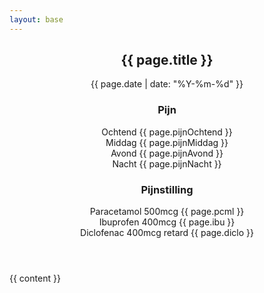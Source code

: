 ```yaml
---
layout: base
---
```


<article class="post" itemscope itemtype="http://schema.org/BlogPosting">
  <header class="post-header">
    <h1 class="post-title" itemprop="name headline">
      {{ page.title }}
    </h1>
    <p class="post-meta">
      <time datetime="{{ page.date }}" itemprop="datePublished">
        {{ page.date | date: "%Y-%m-%d" }}
      </time>
    </p>
    <div class="pijn-en-medicatie">
      <div class="pijn">
        <h3>Pijn</h3>
        <div>
          <label>Ochtend</label>
          <span>{{ page.pijnOchtend }}</span>
        </div>
        <div>
          <label>Middag</label>
          <span>{{ page.pijnMiddag }}</span>
        </div>
        <div>
          <label>Avond</label>
          <span>{{ page.pijnAvond }}</span>
        </div>
        <div>
          <label>Nacht</label>
          <span>{{ page.pijnNacht }}</span>
        </div>
      </div>
      <div class="medicatie">
        <h3>Pijnstilling</h3>
        <div>
          <label>Paracetamol 500mcg</label>
          <span>{{ page.pcml }}</span>
        </div>
        <div>
          <label>Ibuprofen 400mcg</label>
          <span>{{ page.ibu }}</span>
        </div>
        <div>
          <label>Diclofenac 400mcg retard</label>
          <span>{{ page.diclo }}</span>
        </div>
      </div>
    </div>
  </header>

  <div class="post-content" itemprop="articleBody">
    {{ content }}
  </div>
</article>
